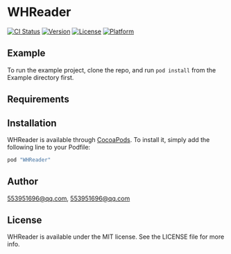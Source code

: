 # WHReader

[![CI Status](http://img.shields.io/travis/553951696@qq.com/WHReader.svg?style=flat)](https://travis-ci.org/553951696@qq.com/WHReader)
[![Version](https://img.shields.io/cocoapods/v/WHReader.svg?style=flat)](http://cocoapods.org/pods/WHReader)
[![License](https://img.shields.io/cocoapods/l/WHReader.svg?style=flat)](http://cocoapods.org/pods/WHReader)
[![Platform](https://img.shields.io/cocoapods/p/WHReader.svg?style=flat)](http://cocoapods.org/pods/WHReader)

## Example

To run the example project, clone the repo, and run `pod install` from the Example directory first.

## Requirements

## Installation

WHReader is available through [CocoaPods](http://cocoapods.org). To install
it, simply add the following line to your Podfile:

```ruby
pod "WHReader"
```

## Author

553951696@qq.com, 553951696@qq.com

## License

WHReader is available under the MIT license. See the LICENSE file for more info.

